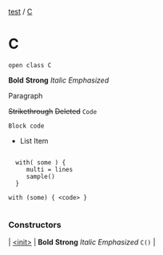 [test](../../index.md) / [C](./index.md)

# C

`open class C`

**Bold** **Strong** *Italic* *Emphasized*

Paragraph

 ~~Strikethrough~~ ~~Deleted~~ `Code`

```
Block code
```

 * List Item


```

  with( some ) {
     multi = lines
     sample()
  }
  ```



```
with (some) { <code> }
  
  ```

### Constructors

| [&lt;init&gt;](-init-.md) | **Bold** **Strong** *Italic* *Emphasized* `C()` |

